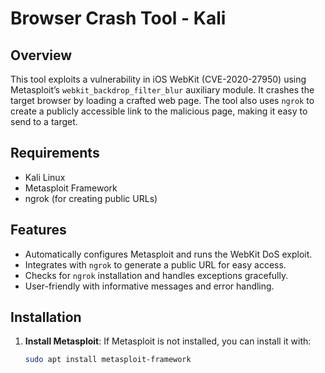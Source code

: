 # Browser Crash Tool - Kali

## Overview

This tool exploits a vulnerability in iOS WebKit (CVE-2020-27950) using Metasploit’s `webkit_backdrop_filter_blur` auxiliary module. It crashes the target browser by loading a crafted web page. The tool also uses `ngrok` to create a publicly accessible link to the malicious page, making it easy to send to a target.

## Requirements

- Kali Linux
- Metasploit Framework
- ngrok (for creating public URLs)

## Features

- Automatically configures Metasploit and runs the WebKit DoS exploit.
- Integrates with `ngrok` to generate a public URL for easy access.
- Checks for `ngrok` installation and handles exceptions gracefully.
- User-friendly with informative messages and error handling.

## Installation

1. **Install Metasploit**: If Metasploit is not installed, you can install it with:
   ```bash
   sudo apt install metasploit-framework
